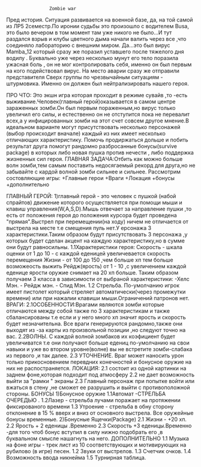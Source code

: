 


					Zombie war
Пред история.
	Ситуация развивается на военной базе, да, на той самой из ЛР5 2семестр.По иронии судьбы это произошло с водителем Busa, это было вечером в том момент там уже никого  не было...И тут раздался взрыв и клубы цветного дыма начали валить через все ,что соединяло лабораторию с внешним миром. Да...это был вирус Mamba_12 который сразу же поразил уставшего после тяжелого дня водилу . Буквально уже через несколько мунут его тело поразила ужасная боль , он не мог контролировать себя, именно он был первым на кого подействовал вирус.
	На место аварии сразу же отправили представителя Сверх группы по чрезвычайным ситуациям - штурмовика. Именно он должен был нейтрализировать нашего героя.

 
ПРО ЧТО: Это  экшн игра которая проходит в режиме сувайв  ,то -есть выживание.Человек(главный герой)оказывается в самом центре зараженных зомби.Он был первым пораженным,но вирус только увеличил его силы, и естественно он не отступится пока не перевалит всех,а  у  инфицированных зомби на этот счет совсем другое мнение.В идеальном варианте могут присутствовать несколько персонажей (выбор происходит вначале) каждый из них имеет несколько отличающих характеристику. Помочь продиржаться дольше и побить результат друга помогут рандомно разбросанные бонусы(survive package) в которых либо новая пушка  против нечести , либо поддержка жизненных сил героя.
ГЛАВНАЯ ЗАДАЧА:Отбить как можно больше волн зомби,тем самым поставить недосягаемый рекорд для друга,но не забывайте с кардой волной зомби сильнее и сильнее.
Рассмотрим состовляющие игры:
+Главные герои
+Враги
+Локация
 +бонусы
+дополнительно

ГЛАВНЫЙ ГЕРОЙ:
1)главный герой  - это человек с пушкой (набой спрайтов) движение которого осуществляется при помощи мыши и клавиш управления(W,A,S,D).Мышь отвечает за направление пушки ,то есть от положения героя до положения курсора будет проведена "прямая".Выстрел при перемещении(на ходу) ничем не отличается от выстрела на месте т.е смещения пуль нет.У ерсонажа 3 характеристики.Таким образом будут присутствовать 3 персонажа ,у которых будет сделан акцент на каждую характеристику,но в сумме они будут равносильны.
1.1Характеристики героя:
Скорость - шкала оценки от 1  до 10 - с каждой еденицей увеличевается скорость перемещения
Жизни - от 100 до 150 ,чем больше хп тем больше возможеость выжить
Рейдж(ярость)  от  1 - 10 ,с увеличением каждой еденице ярости оружие снимает на 20 хп больше.
Таким образом получаем 3 класса в зависимости от выбраной характеристики:
-Хелс Мэн. - Рейдж мэн. - Спид Мэн.
1.2 Стрельба. По-умолчанию игрок имеет пистолет который стреляет автоматически(через промежутки времени) или при нажалии клавиши мыши.Ограничений патронов нет.
ВРАГИ:
2.1ОСОБЕННОСТИ:Врагами являются зомби которые отличаются между собой также по 3 характеристикам и также сбалансированы т.е если и у него много хп значит ярость и скорость будет незначительна. Все враги генерируются рандомно,также они выходят из -за карты из произвольной позиции ,но следуют точно на вас.
2.2ВОЛНЫ. С каждой волной зомбаков их коэфициент будет увеличиватся т.е они получают больше едениц по-умолчанию на свои навыки и уже во втором уровне(волне) вы не встретите зомби-слабака из первого ,и так далее.
2.3 УТОЧНЕНИЕ. Враг может наносить урон только прикосновением перевдних конечностей и бонусное оружие на них не распостраняется.
ЛОКАЦИЯ:
2.1 состоит из одной картинки на  заднем фоне,которая подходит под атмосферу
2.2 не дает возможность выйти за "рамки " экраны
2.3 Главный персонаж при попытке войти или вжаться в стену ,не сможет ее разрушить и выйти с противоположной стороны.
БОНУСЫ
1)Бонусное оружие 
      1.1Автомат -СТРЕЛЬБА ОЧЕРЕДЬЮ .
      1.2Лазер  - стрельба лучами поражает на протяжении фиксированого времени
      1.3 Утроение - стрельба в обну сторону отклонение в 15 % вверх и вниз от основного выстрела.
Все оружейные бонусы временные.
2)Бонусные Ящечки(Package)
 2.1 Жизни  - +20 хп.
2.2 Ярость + 2 еденицы .Временно
2.3 Скорость +3 еденицы.Временно
-для того чтоб бонус вступил в силу нижно подобрать его ,в буквальном смысле нашагнуть на него.
ДОПОЛНИТЕЛЬНО
1.1 Музыка на фоне игры - трек лист из 10 соответствующих и мотивирующих на рубилово (в игре) песен.
1.2 Звуки от выстрелов.
1.3 Счетчик очков.
1.4 Возможность ввода никнейма
1.5 Турнирная таблица.

